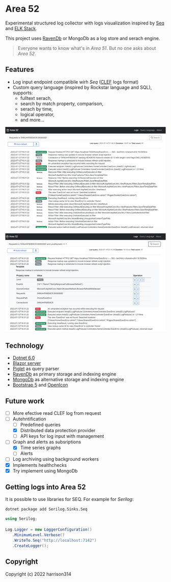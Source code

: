 # Area 52

Experimental structured log collector with logs visualization
inspired by [Seq](https://datalust.co/seq) and [ELK Stack](https://www.elastic.co/what-is/elk-stack).

This project uses [RavenDb](https://ravendb.net/) or MongoDb as a log store and serach engine.

> Everyone wants to know what's in _Area 51_. But no one asks about _Area 52_.

## Features
- Log input endpoint compatibile wirh _Seq_ ([CLEF](https://docs.datalust.co/docs/posting-raw-events) logs format)
- Custom query language (inspired by Rockstar language and SQL), supports:
  - fulltext serach,
  - search by match property, comparison,
  - serach by time,
  - logical operator,
  - and more...

![Area 51 Screen](doc/Screen1.jpg)

![Area 51 Screen](doc/Screen2.jpg)

## Technology
- [Dotnet 6.0](https://docs.microsoft.com/en-us/dotnet/core/whats-new/dotnet-6)
- [Blazor server](https://docs.microsoft.com/en-us/aspnet/core/blazor/hosting-models?view=aspnetcore-6.0)
- [Piglet](https://www.nuget.org/packages/Piglet/) as query parser
- [RavenDb](https://ravendb.net/) as primary storage and indexing engine
- [MongoDb](https://www.mongodb.com/) as alternative storage and indexing engine
- [Bootstrap 5](https://getbootstrap.com/) and [OpenIcon](https://useiconic.com/open/)

## Future work
- [ ] More efective read CLEF log from request
- [ ] Autehntification
  - [ ] Predefined queries
  - [x] Distributed data protection provider
  - [ ] API keys for log input with management
- [ ] Graph and alerts as subsriptions
  - [x] Time series graphs
  - [ ] Alerts
- [ ] Log archiving using background workers
- [x] Implements healthchecks
- [x] Try implement using MongoDb

## Getting logs into Area 52
It is possible to use libraries for SEQ.
For example for _Serilog_:

```
dotnet package add Serilog.Sinks.Seq
```

```cs
using Serilog;

Log.Logger = new LoggerConfiguration()
   .MinimumLevel.Verbose()
   .WriteTo.Seq("http://localhost:7142")
   .CreateLogger();
```

## Copyright
Copyright (c) 2022 harrison314
